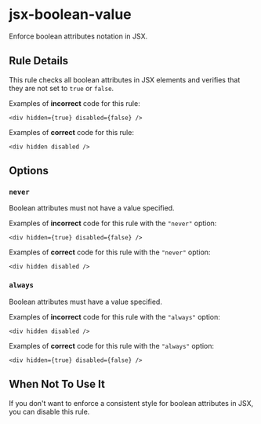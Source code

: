 # jsx-boolean-value

Enforce boolean attributes notation in JSX.

## Rule Details

This rule checks all boolean attributes in JSX elements and verifies that they are not set to `true` or `false`.

Examples of **incorrect** code for this rule:

```tsx
<div hidden={true} disabled={false} />
```

Examples of **correct** code for this rule:

```tsx
<div hidden disabled />
```

## Options

### `never`

Boolean attributes must not have a value specified.

Examples of **incorrect** code for this rule with the `"never"` option:

```tsx
<div hidden={true} disabled={false} />
```

Examples of **correct** code for this rule with the `"never"` option:

```tsx
<div hidden disabled />
```

### `always`

Boolean attributes must have a value specified.

Examples of **incorrect** code for this rule with the `"always"` option:

```tsx
<div hidden disabled />
```

Examples of **correct** code for this rule with the `"always"` option:

```tsx
<div hidden={true} disabled={false} />
```

## When Not To Use It

If you don't want to enforce a consistent style for boolean attributes in JSX, you can disable this rule.
